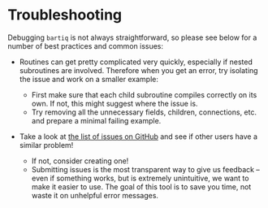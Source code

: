 # Troubleshooting

Debugging `bartiq` is not always straightforward, so please see below for a number of best practices and common issues:


- Routines can get pretty complicated very quickly, especially if nested subroutines are involved. Therefore when you get an error, try isolating the issue and work on a smaller example:
	- First make sure that each child subroutine compiles correctly on its own. If not, this might suggest where the issue is.
	- Try removing all the unnecessary fields, children, connections, etc. and prepare a minimal failing example.

- Take a look at [the list of issues on GitHub](https://github.com/PsiQ/bartiq/issues) and see if other users have a similar problem!
	- If not, consider creating one!
	- Submitting issues is the most transparent way to give us feedback – even if something works, but is extremely unintuitive, we want to make it easier to use. The goal of this tool is to save you time, not waste it on unhelpful error messages.
